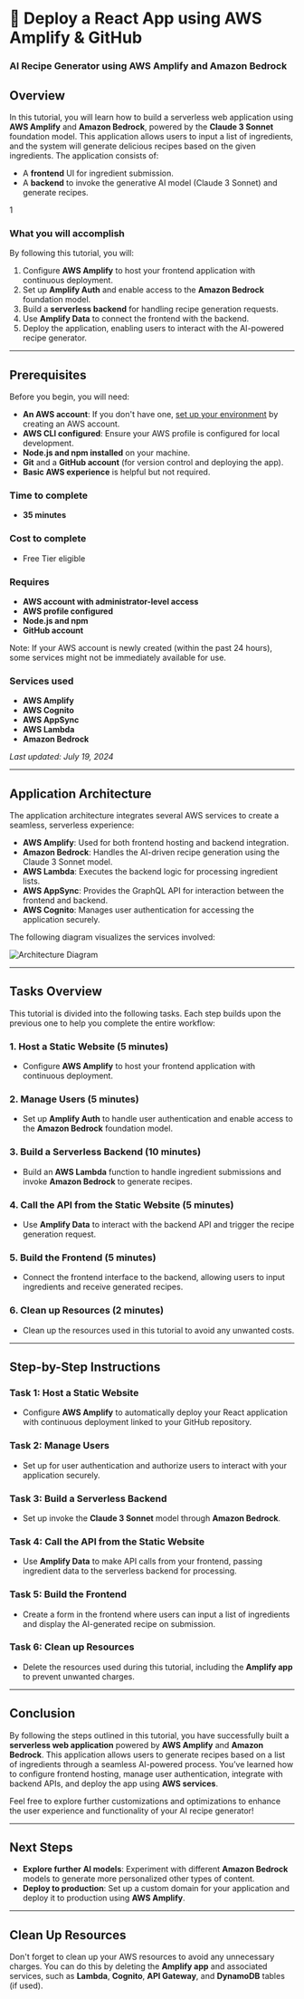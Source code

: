 # 🚀 Deploy a React App using AWS Amplify & GitHub

### AI Recipe Generator using AWS Amplify and Amazon Bedrock

## Overview

In this tutorial, you will learn how to build a serverless web application using **AWS Amplify** and **Amazon Bedrock**, powered by the **Claude 3 Sonnet** foundation model. This application allows users to input a list of ingredients, and the system will generate delicious recipes based on the given ingredients. The application consists of:

- A **frontend** UI for ingredient submission.
- A **backend** to invoke the generative AI model (Claude 3 Sonnet) and generate recipes.


1[](https://d1.awsstatic.com/Getting%20Started/tutorials/build-a-basic-web-app-tutorial/build-basic-app-1.3078e53361b13f9fde6669cba0a570268ecc0d69.png)

### What you will accomplish

By following this tutorial, you will:

1. Configure **AWS Amplify** to host your frontend application with continuous deployment.
2. Set up **Amplify Auth** and enable access to the **Amazon Bedrock** foundation model.
3. Build a **serverless backend** for handling recipe generation requests.
4. Use **Amplify Data** to connect the frontend with the backend.
5. Deploy the application, enabling users to interact with the AI-powered recipe generator.

---

## Prerequisites

Before you begin, you will need:

- **An AWS account**: If you don't have one, [set up your environment](https://aws.amazon.com/getting-started/) by creating an AWS account.
- **AWS CLI configured**: Ensure your AWS profile is configured for local development.
- **Node.js and npm installed** on your machine.
- **Git** and a **GitHub account** (for version control and deploying the app).
- **Basic AWS experience** is helpful but not required.

### Time to complete
- **35 minutes**

### Cost to complete
- Free Tier eligible

### Requires
- **AWS account with administrator-level access**
- **AWS profile configured**
- **Node.js and npm**
- **GitHub account**

Note: If your AWS account is newly created (within the past 24 hours), some services might not be immediately available for use.

### Services used
- **AWS Amplify**
- **AWS Cognito**
- **AWS AppSync**
- **AWS Lambda**
- **Amazon Bedrock**

_Last updated: July 19, 2024_

---

## Application Architecture

The application architecture integrates several AWS services to create a seamless, serverless experience:

- **AWS Amplify**: Used for both frontend hosting and backend integration.
- **Amazon Bedrock**: Handles the AI-driven recipe generation using the Claude 3 Sonnet model.
- **AWS Lambda**: Executes the backend logic for processing ingredient lists.
- **AWS AppSync**: Provides the GraphQL API for interaction between the frontend and backend.
- **AWS Cognito**: Manages user authentication for accessing the application securely.

The following diagram visualizes the services involved:

![Architecture Diagram](architecture-diagram.png)

---

## Tasks Overview

This tutorial is divided into the following tasks. Each step builds upon the previous one to help you complete the entire workflow:

### 1. Host a Static Website (5 minutes)
- Configure **AWS Amplify** to host your frontend application with continuous deployment.

### 2. Manage Users (5 minutes)
- Set up **Amplify Auth** to handle user authentication and enable access to the **Amazon Bedrock** foundation model.

### 3. Build a Serverless Backend (10 minutes)
- Build an **AWS Lambda** function to handle ingredient submissions and invoke **Amazon Bedrock** to generate recipes.

### 4. Call the API from the Static Website (5 minutes)
- Use **Amplify Data** to interact with the backend API and trigger the recipe generation request.

### 5. Build the Frontend (5 minutes)
- Connect the frontend interface to the backend, allowing users to input ingredients and receive generated recipes.

### 6. Clean up Resources (2 minutes)
- Clean up the resources used in this tutorial to avoid any unwanted costs.

---

## Step-by-Step Instructions

### Task 1: Host a Static Website
- Configure **AWS Amplify** to automatically deploy your React application with continuous deployment linked to your GitHub repository.

### Task 2: Manage Users
- Set up  for user authentication and authorize users to interact with your application securely.

### Task 3: Build a Serverless Backend
- Set up invoke the **Claude 3 Sonnet** model through **Amazon Bedrock**.

### Task 4: Call the API from the Static Website
- Use **Amplify Data** to make API calls from your frontend, passing ingredient data to the serverless backend for processing.

### Task 5: Build the Frontend
- Create a form in the frontend where users can input a list of ingredients and display the AI-generated recipe on submission.

### Task 6: Clean up Resources
- Delete the resources used during this tutorial, including the **Amplify app** to prevent unwanted charges.

---

## Conclusion

By following the steps outlined in this tutorial, you have successfully built a **serverless web application** powered by **AWS Amplify** and **Amazon Bedrock**. This application allows users to generate recipes based on a list of ingredients through a seamless AI-powered process. You’ve learned how to configure frontend hosting, manage user authentication, integrate with backend APIs, and deploy the app using **AWS services**.

Feel free to explore further customizations and optimizations to enhance the user experience and functionality of your AI recipe generator!

---

## Next Steps

- **Explore further AI models**: Experiment with different **Amazon Bedrock** models to generate more personalized other types of content.
- **Deploy to production**: Set up a custom domain for your application and deploy it to production using **AWS Amplify**.

---

## Clean Up Resources

Don't forget to clean up your AWS resources to avoid any unnecessary charges. You can do this by deleting the **Amplify app** and associated services, such as **Lambda**, **Cognito**, **API Gateway**, and **DynamoDB** tables (if used).
